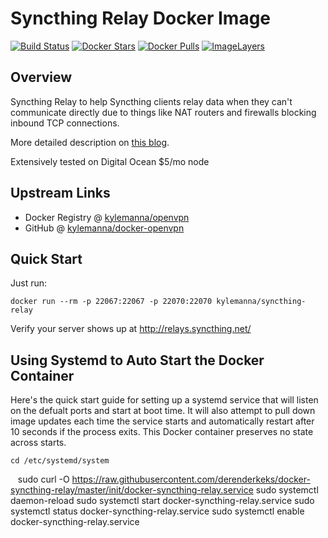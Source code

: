 # Syncthing Relay Docker Image 

[![Build Status](https://travis-ci.org/derenderkeks/docker-syncthing-relay.svg)](https://travis-ci.org/derenderkeks/docker-syncthing-relay)
[![Docker Stars](https://img.shields.io/docker/stars/derenderkeks/syncthing-relay.svg)](https://hub.docker.com/r/derenderkeks/syncthing-relay/)
[![Docker Pulls](https://img.shields.io/docker/pulls/derenderkeks/syncthing-relay.svg)](https://hub.docker.com/r/derenderkeks/syncthing-relay/)
[![ImageLayers](https://images.microbadger.com/badges/image/derenderkeks/syncthing-relay.svg)](https://microbadger.com/#/images/derenderkeks/syncthing-relay)

## Overview
Syncthing Relay to help Syncthing clients relay data when they can't communicate directly due to things like NAT routers and firewalls blocking inbound TCP connections.

More detailed description on [this blog](https://blog.kylemanna.com/sharing/syncthing-relay-docker-container/).

Extensively tested on Digital Ocean $5/mo node

## Upstream Links

* Docker Registry @ [kylemanna/openvpn](https://hub.docker.com/r/kylemanna/syncthing-relay/)
* GitHub @ [kylemanna/docker-openvpn](https://github.com/kylemanna/docker-syncthing-relay)

## Quick Start

Just run:

    docker run --rm -p 22067:22067 -p 22070:22070 kylemanna/syncthing-relay

Verify your server shows up at http://relays.syncthing.net/

## Using Systemd to Auto Start the Docker Container

Here's the quick start guide for setting up a systemd service that will listen on the defualt ports and start at boot time.  It will also attempt to pull down image updates each time the service starts and automatically restart after 10 seconds if the process exits.  This Docker container preserves no state across starts.

    cd /etc/systemd/system
    sudo curl -O https://raw.githubusercontent.com/derenderkeks/docker-syncthing-relay/master/init/docker-syncthing-relay.service
    sudo systemctl daemon-reload
    sudo systemctl start docker-syncthing-relay.service
    sudo systemctl status docker-syncthing-relay.service
    sudo systemctl enable docker-syncthing-relay.service
